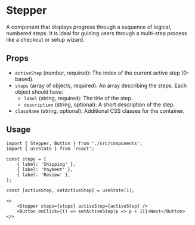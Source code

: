 # Stepper

A component that displays progress through a sequence of logical, numbered steps. It is ideal for guiding users through a multi-step process like a checkout or setup wizard.

## Props

*   `activeStep` (number, required): The index of the current active step (0-based).
*   `steps` (array of objects, required): An array describing the steps. Each object should have:
    *   `label` (string, required): The title of the step.
    *   `description` (string, optional): A short description of the step.
*   `className` (string, optional): Additional CSS classes for the container.

## Usage

```tsx
import { Stepper, Button } from './src/components';
import { useState } from 'react';

const steps = [
    { label: 'Shipping' },
    { label: 'Payment' },
    { label: 'Review' },
];

const [activeStep, setActiveStep] = useState(1);

<>
    <Stepper steps={steps} activeStep={activeStep} />
    <Button onClick={() => setActiveStep(p => p + 1)}>Next</Button>
</>
```
